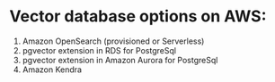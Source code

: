 # Vector database options on AWS:
1. Amazon OpenSearch (provisioned or Serverless)
2. pgvector extension in RDS for PostgreSql
3. pgvector extension in Amazon Aurora for PostgreSql
4. Amazon Kendra
